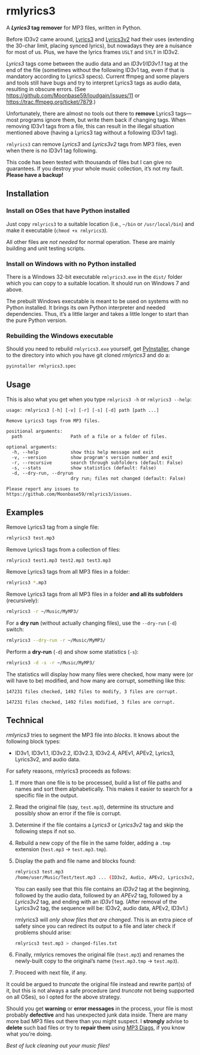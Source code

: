 # rmlyrics3

A **_Lyrics3_ tag remover** for MP3 files, written in Python.

Before ID3v2 came around, [Lyrics3](http://id3.org/Lyrics3) and [Lyrics3v2](http://id3.org/Lyrics3v2) had their uses (extending the 30-char limit, placing synced lyrics), but nowadays they are a nuisance for most of us. Plus, we have the lyrics frames `USLT` and `SYLT` in ID3v2.

_Lyrics3_ tags come between the audio data and an _ID3v1/ID3v1.1_ tag at the end of the file (sometimes without the following ID3v1 tag, even if that is mandatory according to Lyrics3 specs). Current ffmpeg and some players and tools still have bugs and try to interpret Lyrics3 tags as audio data, resulting in obscure errors. (See https://github.com/Moonbase59/loudgain/issues/11 or https://trac.ffmpeg.org/ticket/7879.)

Unfortunately, there are almost no tools out there to **remove** Lyrics3 tags—most programs ignore them, but write them back if changing tags. When removing ID3v1 tags from a file, this can result in the illegal situation mentioned above (having a Lyrics3 tag without a following ID3v1 tag).

`rmlyrics3` can remove _Lyrics3_ and _Lyrics3v2_ tags from MP3 files, even when there is no ID3v1 tag following.

This code has been tested with thousands of files but I can give no guarantees. If you destroy your whole music collection, it’s not my fault. **Please have a backup!**

## Installation

### Install on OSes that have Python installed

Just copy `rmlyrics3` to a suitable location (i.e., `~/bin` or `/usr/local/bin`) and make it executable (`chmod +x rmlyrics3`).

All other files are _not needed_ for normal operation. These are mainly building and unit testing scripts.

### Install on Windows with no Python installed

There is a Windows 32-bit executable `rmlyrics3.exe` in the `dist/` folder which you can copy to a suitable location. It should run on Windows 7 and above.

The prebuilt Windows executable is meant to be used on systems with no Python installed. It brings its own Python interpreter and needed dependencies. Thus, it’s a little larger and takes a little longer to start than the pure Python version.

### Rebuilding the Windows executable

Should you need to rebuild `rmlyrics3.exe` yourself, get [PyInstaller](https://www.pyinstaller.org/), change to the directory into which you have git cloned _rmlyrics3_ and do a:

```bash
pyinstaller rmlyrics3.spec
```

## Usage

This is also what you get when you type `rmlyrics3 -h` or `rmlyrics3 --help`:

    usage: rmlyrics3 [-h] [-v] [-r] [-s] [-d] path [path ...]

    Remove Lyrics3 tags from MP3 files.

    positional arguments:
      path                  Path of a file or a folder of files.

    optional arguments:
      -h, --help            show this help message and exit
      -v, --version         show program's version number and exit
      -r, --recursive       search through subfolders (default: False)
      -s, --stats           show statistics (default: False)
      -d, --dry-run, --dryrun
                            dry run; files not changed (default: False)

    Please report any issues to https://github.com/Moonbase59/rmlyrics3/issues.

## Examples

Remove Lyrics3 tag from a single file:
```bash
rmlyrics3 test.mp3
```

Remove Lyrics3 tags from a collection of files:
```bash
rmlyrics3 test1.mp3 test2.mp3 test3.mp3
```

Remove Lyrics3 tags from all MP3 files in a folder:
```bash
rmlyrics3 *.mp3
```

Remove Lyrics3 tags from all MP3 files in a folder **and all its subfolders** (recursively):
```bash
rmlyrics3 -r ~/Music/MyMP3/
```

For a **dry run** (without actually changing files), use the `--dry-run` (`-d`) switch:
```bash
rmlyrics3 --dry-run -r ~/Music/MyMP3/
```

Perform a **dry-run** (`-d`) and show some statistics (`-s`):
```bash
rmlyrics3 -d -s -r ~/Music/MyMP3/
```

The statistics will display how many files were checked, how many were (or will have to be) modified, and how many are corrupt, something like this:
```
147231 files checked, 1492 files to modify, 3 files are corrupt.
```
```
147231 files checked, 1492 files modified, 3 files are corrupt.
```

## Technical

_rmlyrics3_ tries to segment the MP3 file into _blocks_. It knows about the following block types:

* ID3v1, ID3v1.1, ID3v2.2, ID3v2.3, ID3v2.4, APEv1, APEv2, Lyrics3, Lyrics3v2, and audio data.

For safety reasons, rmlyrics3 proceeds as follows:

1. If more than one file is to be processed, build a list of file paths and names and sort them alphabetically. This makes it easier to search for a specific file in the output.

2. Read the original file (say, `test.mp3`), determine its structure and possibly show an error if the file is corrupt.

3. Determine if the file contains a _Lyrics3_ or _Lyrics3v2_ tag and skip the following steps if not so.

4. Rebuild a new copy of the file in the same folder, adding a `.tmp` extension (`test.mp3` → `test.mp3.tmp`).

5. Display the path and file name and blocks found:
   ```bash
   rmlyrics3 test.mp3
   /home/user/Music/Test/test.mp3 ... (ID3v2, Audio, APEv2, Lyrics3v2, ID3v1)
   ```

   You can easily see that this file contains an _ID3v2_ tag at the beginning, followed by the audio data, followed by an _APEv2_ tag, followed by a _Lyrics3v2_ tag, and ending with an _ID3v1_ tag. (After removal of the Lyrics3v2 tag, the sequence will be: ID3v2, audio data, APEv2, ID3v1.)

   rmlyrics3 will _only show files that are changed_. This is an extra piece of safety since you can redirect its output to a file and later check if problems should arise:
   ```bash
   rmlyrics3 test.mp3 > changed-files.txt
   ```

6. Finally, rmlyrics removes the original file (`test.mp3`) and renames the newly-built copy to the original’s name (`test.mp3.tmp` → `test.mp3`).

7. Proceed with next file, if any.

It could be argued to _truncate_ the original file instead and rewrite part(s) of it, but this is not always a safe procedure (and _truncate_ not being supported on all OSes), so I opted for the above strategy.

Should you get **warning** or **error messages** in the process, your file is most probably **defective** and has unexpected junk data inside. There are many more bad MP3 files out there than you might suspect. I **strongly** advise to **delete** such bad files or try to **repair them** using [MP3 Diags](http://mp3diags.sourceforge.net/), if you know what you’re doing.

_Best of luck cleaning out your music files!_
